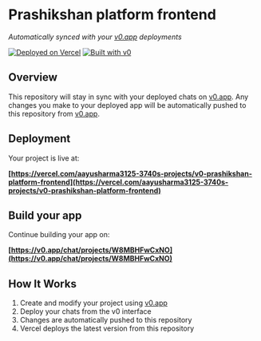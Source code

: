 # Prashikshan platform frontend

*Automatically synced with your [v0.app](https://v0.app) deployments*

[![Deployed on Vercel](https://img.shields.io/badge/Deployed%20on-Vercel-black?style=for-the-badge&logo=vercel)](https://vercel.com/aayusharma3125-3740s-projects/v0-prashikshan-platform-frontend)
[![Built with v0](https://img.shields.io/badge/Built%20with-v0.app-black?style=for-the-badge)](https://v0.app/chat/projects/W8MBHFwCxNO)

## Overview

This repository will stay in sync with your deployed chats on [v0.app](https://v0.app).
Any changes you make to your deployed app will be automatically pushed to this repository from [v0.app](https://v0.app).

## Deployment

Your project is live at:

**[https://vercel.com/aayusharma3125-3740s-projects/v0-prashikshan-platform-frontend](https://vercel.com/aayusharma3125-3740s-projects/v0-prashikshan-platform-frontend)**

## Build your app

Continue building your app on:

**[https://v0.app/chat/projects/W8MBHFwCxNO](https://v0.app/chat/projects/W8MBHFwCxNO)**

## How It Works

1. Create and modify your project using [v0.app](https://v0.app)
2. Deploy your chats from the v0 interface
3. Changes are automatically pushed to this repository
4. Vercel deploys the latest version from this repository
